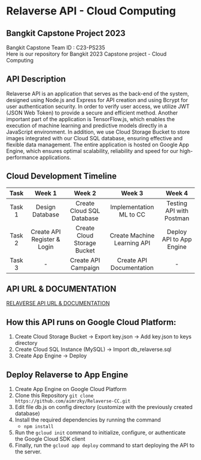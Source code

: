 # Relaverse API - Cloud Computing

## Bangkit Capstone Project 2023
Bangkit Capstone Team ID : C23-PS235 <br>
Here is our repository for Bangkit 2023 Capstone project - Cloud Computing

## API Description
Relaverse API is an application that serves as the back-end of the system, designed using Node.js and Express for API creation and using Bcrypt for user authentication security. In order to verify user access, we utilize JWT (JSON Web Token) to provide a secure and efficient method. Another important part of the application is TensorFlow.js, which enables the execution of machine learning and predictive models directly in a JavaScript environment. In addition, we use Cloud Storage Bucket to store images integrated with our Cloud SQL database, ensuring effective and flexible data management. The entire application is hosted on Google App Engine, which ensures optimal scalability, reliability and speed for our high-performance applications.
<br>

## Cloud Development Timeline
|  Task  |           Week 1             |            Week 2             |            Week 3             |           Week 4          |
| :----: | :--------------------------: | :---------------------------: | :---------------------------: |:------------------------: |
| Task 1 | Design Database              | Create Cloud SQL Database     | Implementation ML to CC       | Testing API with Postman  |
| Task 2 | Create API Register & Login  | Create Cloud Storage Bucket   | Create Machine Learning API   | Deploy API to App Engine  |
| Task 3 |       -                      | Create API Campaign           | Create API Documentation      |             -             |

## API URL & DOCUMENTATION
[RELAVERSE API URL & DOCUMENTATION](https://relaverse-api-dot-bangkit-386813.et.r.appspot.com/)

## How this API runs on Google Cloud Platform:
1. Create Cloud Storage Bucket -> Export key.json -> Add key.json to keys directory
2. Create Cloud SQL Instance (MySQL) -> Import db_relaverse.sql
3. Create App Engine -> Deploy

## Deploy Relaverse to App Engine
1. Create App Engine on Google Cloud Platform
2. Clone this Repository ```git clone https://github.com/aimrzky/Relaverse-CC.git```
3. Edit file db.js on config directory (customize with the previously created database)
4. Install the required dependencies by running the command
   * ```npm install``` 
5. Run the ```gcloud init``` command to initialize, configure, or authenticate the Google Cloud SDK client
6. Finally, run the ```gcloud app deploy``` command to start deploying the API to the server.